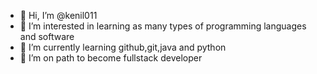 - 👋 Hi, I’m @kenil011
- 👀 I’m interested in learning as many types of programming languages and software
- 🌱 I’m currently learning github,git,java and python
- 💞️ I’m on path to become fullstack developer


<!---
kenil011/kenil011 is a ✨ special ✨ repository because its `README.md` (this file) appears on your GitHub profile.
You can click the Preview link to take a look at your changes.
--->
